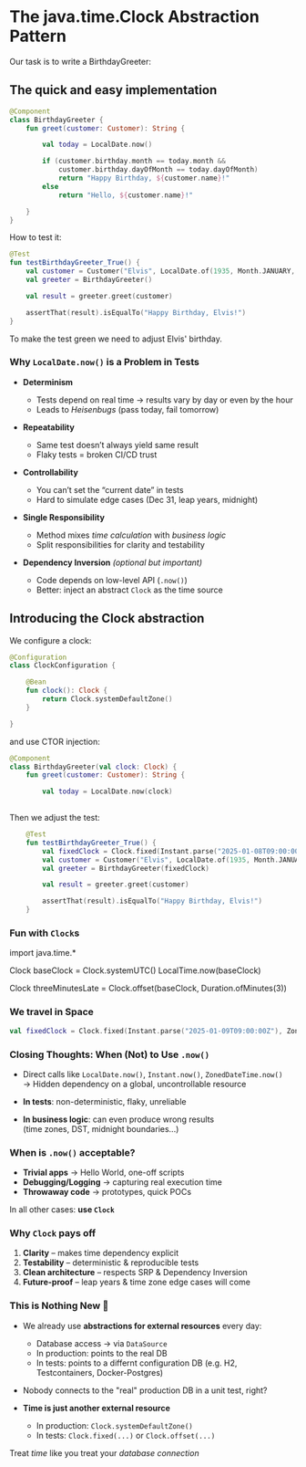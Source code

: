 # The java.time.Clock Abstraction Pattern

Our task is to write a BirthdayGreeter:

## The quick and easy implementation

```kotlin
@Component
class BirthdayGreeter {
    fun greet(customer: Customer): String {

        val today = LocalDate.now()

        if (customer.birthday.month == today.month &&
            customer.birthday.dayOfMonth == today.dayOfMonth)
            return "Happy Birthday, ${customer.name}!"
        else
            return "Hello, ${customer.name}!"

    }
}
```

How to test it:

```kotlin
@Test
fun testBirthdayGreeter_True() {
    val customer = Customer("Elvis", LocalDate.of(1935, Month.JANUARY, 8))
    val greeter = BirthdayGreeter()

    val result = greeter.greet(customer)

    assertThat(result).isEqualTo("Happy Birthday, Elvis!")
}
```

To make the test green we need to adjust Elvis' birthday.

### Why `LocalDate.now()` is a Problem in Tests

- **Determinism**  
  - Tests depend on real time → results vary by day or even by the hour  
  - Leads to *Heisenbugs* (pass today, fail tomorrow)

- **Repeatability**  
  - Same test doesn’t always yield same result  
  - Flaky tests = broken CI/CD trust

- **Controllability**  
  - You can’t set the “current date” in tests  
  - Hard to simulate edge cases (Dec 31, leap years, midnight)

- **Single Responsibility**  
  - Method mixes *time calculation* with *business logic*  
  - Split responsibilities for clarity and testability

- **Dependency Inversion** *(optional but important)*  
  - Code depends on low-level API (`.now()`)  
  - Better: inject an abstract `Clock` as the time source

## Introducing the Clock abstraction

We configure a clock:

```kotlin
@Configuration
class ClockConfiguration {

    @Bean
    fun clock(): Clock {
        return Clock.systemDefaultZone()
    }

}
```

and use CTOR injection:

```kotlin
@Component
class BirthdayGreeter(val clock: Clock) {
    fun greet(customer: Customer): String {

        val today = LocalDate.now(clock)
        
```

Then we adjust the test:

```kotlin
    @Test
    fun testBirthdayGreeter_True() {
        val fixedClock = Clock.fixed(Instant.parse("2025-01-08T09:00:00Z"), ZoneId.of("Europe/Berlin"))
        val customer = Customer("Elvis", LocalDate.of(1935, Month.JANUARY, 8))
        val greeter = BirthdayGreeter(fixedClock)

        val result = greeter.greet(customer)

        assertThat(result).isEqualTo("Happy Birthday, Elvis!")
    }
```

### Fun with `Clock`s

import java.time.*

Clock baseClock = Clock.systemUTC()
LocalTime.now(baseClock)

Clock threeMinutesLate = Clock.offset(baseClock, Duration.ofMinutes(3))

### We travel in Space

```kotlin
val fixedClock = Clock.fixed(Instant.parse("2025-01-09T09:00:00Z"), ZoneId.of("Pacific/Honolulu"))
```

### Closing Thoughts: When (Not) to Use `.now()`

- Direct calls like `LocalDate.now()`, `Instant.now()`, `ZonedDateTime.now()`  
  → Hidden dependency on a global, uncontrollable resource  

- **In tests**: non-deterministic, flaky, unreliable  
- **In business logic**: can even produce wrong results  
  (time zones, DST, midnight boundaries...)

### When is `.now()` acceptable?

- **Trivial apps** → Hello World, one-off scripts  
- **Debugging/Logging** → capturing real execution time  
- **Throwaway code** → prototypes, quick POCs  

In all other cases: **use `Clock`**

### Why `Clock` pays off

1. **Clarity** – makes time dependency explicit  
2. **Testability** – deterministic & reproducible tests  
3. **Clean architecture** – respects SRP & Dependency Inversion  
4. **Future-proof** – leap years & time zone edge cases will come

### This is Nothing New 🚀

- We already use **abstractions for external resources** every day:
    - Database access → via `DataSource`
    - In production: points to the real DB
    - In tests: points to a differnt configuration DB (e.g. H2, Testcontainers, Docker-Postgres)

- Nobody connects to the "real" production DB in a unit test, right?  

- **Time is just another external resource**
    - In production: `Clock.systemDefaultZone()`
    - In tests: `Clock.fixed(...)` or `Clock.offset(...)`

Treat *time* like you treat your *database connection*  
